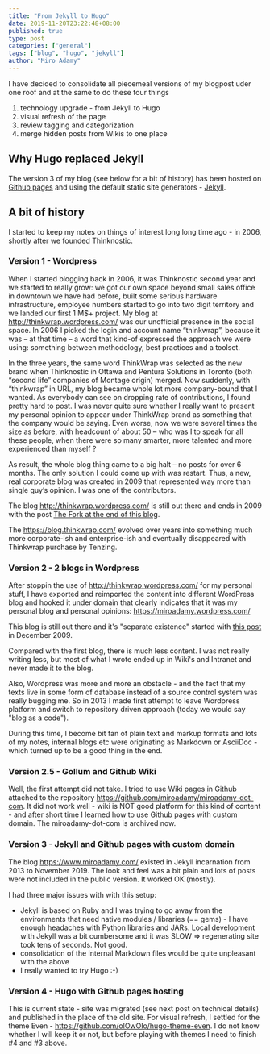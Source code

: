 ```yaml
---
title: "From Jekyll to Hugo"
date: 2019-11-20T23:22:48+08:00
published: true
type: post
categories: ["general"]
tags: ["blog", "hugo", "jekyll"]
author: "Miro Adamy"
---
```


I have decided to consolidate all piecemeal versions of my blogpost uder one roof and at the same to do these four things

1. technology upgrade - from Jekyll to Hugo
2. visual refresh of the page
3. review tagging and categorization
4. merge hidden posts from Wikis to one place

## Why Hugo replaced Jekyll

The version 3 of my blog (see below for a bit of history) has been hosted on [Github pages](https://pages.github.com/) and using the default static site generators - [Jekyll](https://jekyllrb.com/). 


## A bit of history

I started to keep my notes on things of interest long long time ago - in 2006, shortly after we founded Thinknostic. 

### Version 1 - Wordpress

When I started blogging back in 2006, it was Thinknostic second year and we started to really grow:  we got our own space beyond small sales office in downtown we have had before, built some serious hardware infrastructure, employee numbers started to go into two digit territory and we landed our first 1 M$+ project. My blog at http://thinkwrap.wordpress.com/ was our unofficial presence in the social space. In 2006 I picked the login and account name “thinkwrap”, because it was – at that time – a word that kind-of expressed the approach we were using: something between methodology, best practices and a toolset.

In the three years, the same word ThinkWrap was selected as the new brand when Thinknostic in Ottawa and Pentura Solutions in Toronto (both “second life” companies of Montage origin) merged.  Now suddenly, with “thinkwrap” in URL,  my blog became whole lot more company-bound that I wanted. As everybody can see on dropping rate of contributions, I found pretty hard to post. I was never quite sure whether I really want to present my personal opinion to appear under ThinkWrap brand as something that the company would be saying. Even worse, now we were several times the size as before, with headcount of about 50 – who was I to speak for all these people, when there were so many smarter, more talented and more experienced than myself ?

As result, the whole blog thing came to a big halt – no posts for over 6 months. The only solution I could come up with was restart. Thus, a new, real corporate blog was created in 2009 that represented way more than single guy’s opinion. I was one of the contributors.

The blog <http://thinkwrap.wordpress.com/> is still out there and ends in 2009 with 
the post [The Fork at the end of this blog](https://thinkwrap.wordpress.com/2009/12/29/the-fork-at-the-end-of-this-blog/).

The <https://blog.thinkwrap.com/> evolved over years into something much more corporate-ish and enterprise-ish and eventually disappeared with Thinkwrap purchase by Tenzing. 


### Version 2 - 2 blogs in Wordpress 

After stoppin the use of <http://thinkwrap.wordpress.com/> for my personal stuff, I have exported and reimported the content into different WordPress blog and hooked it under domain that clearly indicates that it was my personal blog and personal opinions: <https://miroadamy.wordpress.com/>

This blog is still out there and it's "separate existence" started with [this post](https://miroadamy.wordpress.com/2009/12/30/blog-reloade/) in December 2009.

Compared with the first blog, there is much less content. I was not really writing less, but most of what I wrote ended up in Wiki's and Intranet and never made it to the blog. 

Also, Wordpress was more and more an obstacle - and the fact that my texts live in some form of database instead of a source control system was really bugging me. So in 2013 I made first attempt to leave Wordpress platform and switch to repository driven approach (today we would say "blog as a code").

During this time, I become bit fan of plain text and markup formats and lots of my notes, internal blogs etc were originating as Markdown or AsciiDoc - which turned up to be a good thing in the end.

### Version 2.5 - Gollum and Github Wiki

Well, the first attempt did not take. I tried to use Wiki pages in Github attached to the repository <https://github.com/miroadamy/miroadamy-dot-com>. It did not work well - wiki is NOT good platform for this kind of content - and after short time I learned how to use Github pages with custom domain. The miroadamy-dot-com is archived now.

### Version 3 - Jekyll and Github pages with custom domain 

The blog <https://www.miroadamy.com/> existed in Jekyll incarnation from 2013 to November 2019. The look and feel was a bit plain and lots of posts were not included in the public version. It worked OK (mostly). 

I had three major issues with with this setup:

* Jekyll is based on Ruby and I was trying to go away from the environments that need native modules / libraries (== gems) - I have enough headaches with Python libraries and JARs. Local development with Jekyll was a bit cumbersome and it was SLOW => regenerating site took tens of seconds. Not good.
* consolidation of the internal Markdown files would be quite unpleasant with the above
* I really wanted to try Hugo :-)

### Version 4 - Hugo with Github pages hosting

This is current state - site was migrated (see next post on technical details) and published in the place of the old site. For visual refresh, I settled for the theme Even - <https://github.com/olOwOlo/hugo-theme-even>. I do not know whether I will keep it or not, but before playing with themes I need to finish #4 and #3 above.

